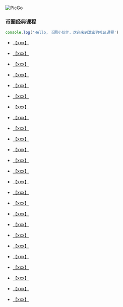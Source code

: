 ![PicGo](https://m2492468.695354.xyz/img/2024/12/26/ncqoty.jpg
'仓库必须是的，否则存储的图片不能正常访问。')

### 币圈经典课程

```js
console.log('Hello, 币圈小伙伴，欢迎来到泄密狗社区课程')
```



- [【xxx】](https://pan.baidu.com/s/1SZ185QcyCQPPGs2QoxEYMw?pwd=bgnb)
- [【xxx】](https://pan.baidu.com/s/1SZ185QcyCQPPGs2QoxEYMw?pwd=bgnb)
- [【xxx】](https://pan.baidu.com/s/1SZ185QcyCQPPGs2QoxEYMw?pwd=bgnb)
- [【xxx】](https://pan.baidu.com/s/1SZ185QcyCQPPGs2QoxEYMw?pwd=bgnb)
- [【xxx】](https://pan.baidu.com/s/1SZ185QcyCQPPGs2QoxEYMw?pwd=bgnb)
- [【xxx】](https://pan.baidu.com/s/1SZ185QcyCQPPGs2QoxEYMw?pwd=bgnb)
- [【xxx】](https://pan.baidu.com/s/1SZ185QcyCQPPGs2QoxEYMw?pwd=bgnb)
- [【xxx】](https://pan.baidu.com/s/1SZ185QcyCQPPGs2QoxEYMw?pwd=bgnb)
- [【xxx】](https://pan.baidu.com/s/1SZ185QcyCQPPGs2QoxEYMw?pwd=bgnb)
- [【xxx】](https://pan.baidu.com/s/1SZ185QcyCQPPGs2QoxEYMw?pwd=bgnb)
- [【xxx】](https://pan.baidu.com/s/1SZ185QcyCQPPGs2QoxEYMw?pwd=bgnb)
- [【xxx】](https://pan.baidu.com/s/1SZ185QcyCQPPGs2QoxEYMw?pwd=bgnb)
- [【xxx】](https://pan.baidu.com/s/1SZ185QcyCQPPGs2QoxEYMw?pwd=bgnb)
- [【xxx】](https://pan.baidu.com/s/1SZ185QcyCQPPGs2QoxEYMw?pwd=bgnb)
- [【xxx】](https://pan.baidu.com/s/1SZ185QcyCQPPGs2QoxEYMw?pwd=bgnb)
- [【xxx】](https://pan.baidu.com/s/1SZ185QcyCQPPGs2QoxEYMw?pwd=bgnb)
- [【xxx】](https://pan.baidu.com/s/1SZ185QcyCQPPGs2QoxEYMw?pwd=bgnb)
- [【xxx】](https://pan.baidu.com/s/1SZ185QcyCQPPGs2QoxEYMw?pwd=bgnb)
- [【xxx】](https://pan.baidu.com/s/1SZ185QcyCQPPGs2QoxEYMw?pwd=bgnb)
- [【xxx】](https://pan.baidu.com/s/1SZ185QcyCQPPGs2QoxEYMw?pwd=bgnb)
- [【xxx】](https://pan.baidu.com/s/1SZ185QcyCQPPGs2QoxEYMw?pwd=bgnb)
- [【xxx】](https://pan.baidu.com/s/1SZ185QcyCQPPGs2QoxEYMw?pwd=bgnb)
- [【xxx】](https://pan.baidu.com/s/1SZ185QcyCQPPGs2QoxEYMw?pwd=bgnb)
- [【xxx】](https://pan.baidu.com/s/1SZ185QcyCQPPGs2QoxEYMw?pwd=bgnb)

- [【xxx】](https://pan.baidu.com/s/1SZ185QcyCQPPGs2QoxEYMw?pwd=bgnb)

